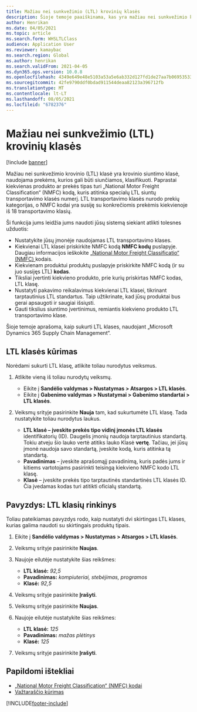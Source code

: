 ```yaml
---
title: Mažiau nei sunkvežimio (LTL) krovinių klasės
description: Šioje temoje paaiškinama, kas yra mažiau nei sunkvežimio krovinio (LTL) klasės ir aprašoma, kaip jas nustatyti programoje „Microsoft Dynamics 365 Supply Chain Management“.
author: Henrikan
ms.date: 04/05/2021
ms.topic: article
ms.search.form: WHSLTLClass
audience: Application User
ms.reviewer: kamaybac
ms.search.region: Global
ms.author: henrikan
ms.search.validFrom: 2021-04-05
ms.dyn365.ops.version: 10.0.8
ms.openlocfilehash: 4349e649e48e5103a53a5e6ab332d127fd1de27aa7b06953533198d3928d250a
ms.sourcegitcommit: 42fe9790ddf0bdad911544deaa82123a396712fb
ms.translationtype: MT
ms.contentlocale: lt-LT
ms.lasthandoff: 08/05/2021
ms.locfileid: "6782376"
---
```

# <a name="less-than-truckload-ltl-classes"></a>Mažiau nei sunkvežimio (LTL) krovinių klasės

[!include [banner](../includes/banner.md)]

Mažiau nei sunkvežimio krovinio (LTL) klasė yra krovinio siuntimo klasė, naudojama prekėms, kurios gali būti siunčiamos, klasifikuoti. Paprastai kiekvienas produkto ar prekės tipas turi „National Motor Freight Classification“ (NMFC) kodą, kuris atitinka specialų LTL siuntų transportavimo klasės numerį. LTL transportavimo klasės nurodo prekių kategorijas, o NMFC kodai yra susiję su konkrečiomis prekėmis kiekvienoje iš 18 transportavimo klasių.

Ši funkcija jums leidžia jums naudoti jūsų sistemą siekiant atlikti tolesnes užduotis:

- Nustatykite jūsų įmonėje naudojamas LTL transportavimo klases.
- Kiekvienai LTL klasei priskirkite NMFC kodą **NMFC kodų** puslapyje. Daugiau informacijos ieškokite [„National Motor Freight Classificatio“ (NMFC) ](nmfc-codes.md) kodais.
- Kiekvienam produktui produktų puslapyje priskirkite NMFC kodą (ir su juo susijęs LTL) **kodas**.
- Tiksliai įvertinti kiekvieno produkto, prie kurių priskirtas NMFC kodas, LTL klasę.
- Nustatyti pakavimo reikalavimus kiekvienai LTL klasei, tikrinant tarptautinius LTL standartus. Taip užtikrinate, kad jūsų produktai bus gerai apsaugoti ir saugiai išsiųsti.
- Gauti tikslius siuntimo įvertinimus, remiantis kiekvieno produkto LTL transportavimo klase.

Šioje temoje aprašoma, kaip sukurti LTL klases, naudojant „Microsoft Dynamics 365 Supply Chain Management“.

## <a name="create-an-ltl-class"></a>LTL klasės kūrimas

Norėdami sukurti LTL klasę, atlikite toliau nurodytus veiksmus.

1. Atlikite vieną iš toliau nurodytų veiksmų.

    - Eikite į **Sandėlio valdymas \> Nustatymas \> Atsargos \> LTL klasės**.
    - Eikite į **Gabenimo valdymas \> Nustatymai \> Gabenimo standartai \> LTL klasės**.

2. Veiksmų srityje pasirinkite **Nauja** tam, kad sukurtumėte LTL klasę. Tada nustatykite toliau nurodytus laukus.

    - **LTL klasė – įveskite prekės tipo vidinį įmonės LTL klasės** identifikatorių (ID). Daugelis įmonių naudoja tarptautinius standartą. Tokiu atveju šio lauko vertė atitiks lauko Klasė **vertę**. Tačiau, jei jūsų įmonė naudoja savo standartą, įveskite kodą, kuris atitinka tą standartą.
    - **Pavadinimas** – įveskite aprašomąjį pavadinimą, kuris padės jums ir kitiems vartotojams pasirinkti teisingą kiekvieno NMFC kodo LTL klasę.
    - **Klasė** – įveskite prekės tipo tarptautinės standartinės LTL klasės ID. Čia įvedamas kodas turi atitikti oficialų standartą.

## <a name="example-set-up-ltl-classes"></a>Pavyzdys: LTL klasių rinkinys

Toliau pateikiamas pavyzdys rodo, kaip nustatyti dvi skirtingas LTL klases, kurias galima naudoti su skirtingais produktų tipais.

1. Eikite į **Sandėlio valdymas \> Nustatymas \> Atsargos \> LTL klasės**.
1. Veiksmų srityje pasirinkite **Naujas**.
1. Naujoje eilutėje nustatykite šias reikšmes:

    - **LTL klasė:** *92,5*
    - **Pavadinimas:** *kompiuteriai, stebėjimas, programos*
    - **Klasė:** *92,5*

1. Veiksmų srityje pasirinkite **Įrašyti**.
1. Veiksmų srityje pasirinkite **Naujas**.
1. Naujoje eilutėje nustatykite šias reikšmes:

    - **LTL klasė:** *125*
    - **Pavadinimas:** *mažas plėtinys*
    - **Klasė:** *125*

1. Veiksmų srityje pasirinkite **Įrašyti**.

## <a name="additional-resources"></a>Papildomi ištekliai

- [„National Motor Freight Classification“ (NMFC) kodai](nmfc-codes.md)
- [Važtaraščio kūrimas](create-bill-of-lading.md)

[!INCLUDE[footer-include](../../includes/footer-banner.md)]
